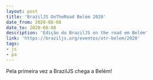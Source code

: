 ```yaml
---
layout: post
title: 'BrazilJS OnTheRoad Belém 2020'
date_from: 2020-08-08
date_to: 2020-08-08
description: 'Edição do BrazilJS on the road em Belém'
link: 'https://braziljs.org/eventos/otr-belem/2020'
tags:
- js
- pa
---
```


Pela primeira vez a BrazilJS chega a Belém!